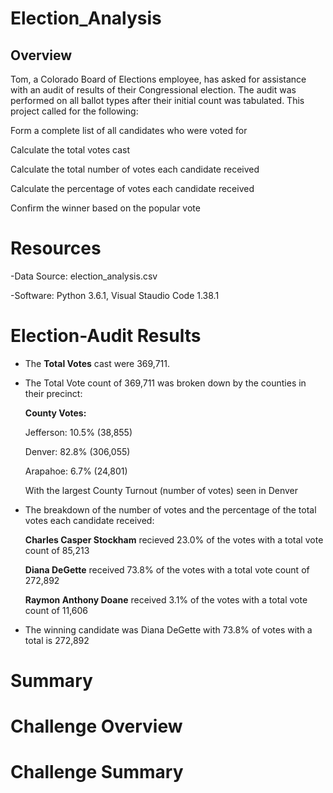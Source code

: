 # Election_Analysis

## **Overview** ##
Tom, a Colorado Board of Elections employee, has asked for assistance with an audit of results of their Congressional election. The audit was performed on all ballot types after their initial count was tabulated. This project called for the following:

Form a complete list of all candidates who were voted for

Calculate the total votes cast

Calculate the total number of votes each candidate received

Calculate the percentage of votes each candidate received

Confirm the winner based on the popular vote 

# **Resources** #
-Data Source: election_analysis.csv

-Software: Python 3.6.1, Visual Staudio Code 1.38.1


# **Election-Audit Results** #

- The **Total Votes** cast were 369,711.


- The Total Vote count of  369,711 was broken down by the counties in their precinct:


  **County Votes:**
  
  Jefferson: 10.5% (38,855)
  
  Denver: 82.8% (306,055)
  
  Arapahoe: 6.7% (24,801)

  With the largest County Turnout (number of votes) seen in Denver
  


- The breakdown of the number of votes and the percentage of the total votes each candidate received:

  **Charles Casper Stockham** recieved 23.0% of the votes with a total vote count of 85,213

  **Diana DeGette** received 73.8% of the votes with a total vote count of 272,892

  **Raymon Anthony Doane** received 3.1% of the votes with a total vote count of 11,606

 
 

- The winning candidate was Diana DeGette with 73.8% of votes with a total is 272,892



# **Summary** #





# **Challenge Overview** #

# **Challenge Summary** #

